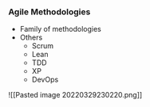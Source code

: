 ### Agile Methodologies

- Family of methodologies
- Others
	- Scrum
	- Lean
	- TDD
	- XP
	- DevOps

![[Pasted image 20220329230220.png]]

